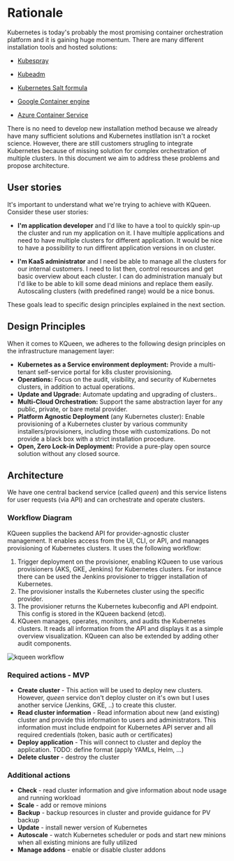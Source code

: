 # Rationale

Kubernetes is today's probably the most promising container orchestration platform and it is gaining huge momentum. There are many different installation tools and hosted solutions:

* [Kubespray](https://github.com/kubernetes-incubator/kubespray)
* [Kubeadm](https://kubernetes.io/docs/setup/independent/create-cluster-kubeadm/)
* [Kubernetes Salt formula](https://github.com/salt-formulas/salt-formula-kubernetes)


* [Google Container engine](https://cloud.google.com/container-engine)
* [Azure Container Service](https://azure.microsoft.com/en-us/services/container-service/)


There is no need to develop new installation method because we already have many sufficient solutions and Kubernetes instllation isn't a rocket science.
However, there are still customers strugling to integrate Kubernetes because of missing solution for complex orchestration of multiple clusters. In this document we aim to address these problems and propose architecture.

## User stories

It's important to understand what we're trying to achieve with KQueen. Consider these user stories:

* **I'm application developer** and I'd like to have a tool to quickly spin-up the cluster and run my application on it. I have multiple applications and need to have multiple clusters for different application. It would be nice to have a possibility to run diffirent application versions in on cluster.

* **I'm KaaS administrator** and I need be able to manage all the clusters for our internal customers. I need to list then, control resources and get basic overview about each cluster. I can do administration manualy but I'd like to be able to kill some dead minions and replace them easily. Autoscaling clusters (with predefined range) would be a nice bonus.

These goals lead to specific design principles explained in the next section.

## Design Principles

When it comes to KQueen, we adheres to the following design principles on the infrastructure management layer:

* **Kubernetes as a Service environment deployment:** Provide a multi-tenant self-service portal for k8s cluster provisioning.
* **Operations:** Focus on the audit, visibility, and security of Kubernetes clusters, in addition to actual operations.
* **Update and Upgrade:** Automate updating and upgrading of clusters..
* **Multi-Cloud Orchestration:** Support the same abstraction layer for any public, private, or bare metal provider.
* **Platform Agnostic Deployment** (any Kubernetes cluster): Enable provisioning of a Kubernetes cluster by various community installers/provisioners, including those with customizations. Do not provide a black box with a strict installation procedure.
* **Open, Zero Lock-in Deployment:** Provide a pure-play open source solution without any closed source.

## Architecture

We have one central backend service (called *queen*) and this service listens for user requests (via API) and can orchestrate and operate clusters.

### Workflow Diagram

KQueen supplies the backend API for provider-agnostic cluster management. It enables access from the UI, CLI, or API, and manages provisioning of Kubernetes clusters. It uses the following workflow:

1. Trigger deployment on the provisioner, enabling KQueen to use various provisioners (AKS, GKE, Jenkins) for Kubernetes clusters. For instance there can be used the Jenkins provisioner to trigger installation of Kubernetes.
2. The provisioner installs the Kubernetes cluster using the specific provider.
3. The provisioner returns the Kubernetes kubeconfig and API endpoint. This config is stored in the KQueen backend (etcd).
4. KQueen manages, operates, monitors, and audits the Kubernetes clusters. It reads all information from the API and displays it as a simple overview visualization. KQueen can also be extended by adding other audit components.

![kqueen workflow](workflow.png)

### Required actions - MVP

* **Create cluster** - This action will be used to deploy new clusters. However, *queen* service don't deploy cluster on it's own but I uses another service (Jenkins, GKE, ..) to create this cluster.
* **Read cluster information** - Read information about new (and existing) cluster and provide this information to users and administrators. This information must include endpoint for Kubernetes API server and all required credentials (token, basic auth or certificates)
* **Deploy application** - This will connect to cluster and deploy the application. TODO: define format (apply YAMLs, Helm, ...)
* **Delete cluster** - destroy the cluster

### Additional actions

* **Check** - read cluster information and give information about node usage and running workload
* **Scale** - add or remove minions
* **Backup** - backup resources in cluster and provide guidance for PV backup
* **Update** - install newer version of Kubernetes
* **Autoscale** - watch Kubernetes scheduler or pods and start new minions when all existing minions are fully utilized
* **Manage addons** - enable or disable cluster addons

